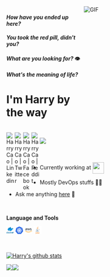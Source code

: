 <img align="right" height="300px" width="300px" alt="GIF" src="https://raw.githubusercontent.com/port3000/port3000/master//assets/dance.gif" />

#### _How have you ended up here?_

#### _You took the red pill, didn't you?_

#### _What are you looking for?_ 👁

#### _What's the meaning of life?_

# I'm Harry by the way

<br/>

<a href="https://www.linkedin.com/in/kcatstack/" target="_blank">
  <img align="left" alt="Harry Cao | Linkedin" width="22px" src="https://cdn.jsdelivr.net/npm/simple-icons@v3/icons/linkedin.svg" />
</a>
<a href="https://twitter.com/kcatstack" target="_blank">
  <img align="left" alt="Harry Cao | Twitter" width="22px" src="https://cdn.jsdelivr.net/npm/simple-icons@v3/icons/twitter.svg"
  >
</a>
<a href="https://www.facebook.com/cr7thai/" target="_blank">
  <img align="left" alt="Harry Cao | Facebook" width="22px" src="https://cdn.jsdelivr.net/npm/simple-icons@v3/icons/facebook.svg" />
</a>
<a href="https://www.reddit.com/user/harry7cao/" target="_blank">
  <img align="left" alt="Harry Cao | Reddit" width="22px" src="https://cdn.jsdelivr.net/npm/simple-icons@v3/icons/reddit.svg" />
</a>

![](https://visitor-badge.glitch.me/badge?page_id=harrycaogithub)

<br/>

- Currently working at [<img align="center" height="30px" width="30px" src="https://img.utdstc.com/icons/viki-tv-android.png:225">](https://viki.com)

- Mostly DevOps stuffs 👨‍💻

- Ask me anything [here](https://github.com/port3000/port3000/issues/new) 💬

<br />

**Language and Tools**

<code><img height="20" src="https://raw.githubusercontent.com/github/explore/80688e429a7d4ef2fca1e82350fe8e3517d3494d/topics/docker/docker.png"></code>
<code><img height="20" src="https://raw.githubusercontent.com/github/explore/80688e429a7d4ef2fca1e82350fe8e3517d3494d/topics/kubernetes/kubernetes.png"></code>
<code><img height="20" src="https://raw.githubusercontent.com/github/explore/80688e429a7d4ef2fca1e82350fe8e3517d3494d/topics/aws/aws.png"></code>
<code><img height="20" src="https://raw.githubusercontent.com/github/explore/5c058a388828bb5fde0bcafd4bc867b5bb3f26f3/topics/java/java.png"></code>

<br />

[![Harry's github stats](https://github-readme-stats.vercel.app/api?username=port3000&show_icons=true&title_color=fff&icon_color=79ff97&text_color=9f9f9f&bg_color=151515)](https://github.com/anuraghazra/github-readme-stats)

<a href="https://github.com/port3000/VideoEditor">
  <img align="left" src="https://github-readme-stats.vercel.app/api/pin/?username=port3000&repo=VideoEditor&title_color=fff&icon_color=79ff97&text_color=9f9f9f&bg_color=151515" />
</a>

<a href="https://github.com/port3000/KindleClone">
  <img align="left" src="https://github-readme-stats.vercel.app/api/pin/?username=port3000&repo=KindleClone&title_color=fff&icon_color=79ff97&text_color=9f9f9f&bg_color=151515" />
</a>

